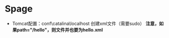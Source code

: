# Spage

- Tomcat配置：conf\catalina\localhost 创建xml文件（需要sudo）
**注意，如果path="/hello"，则文件并也要为hello.xml**

    <?xml version="1.0"?>
    <Context path="/hello" docBase="/Users/Thierry/Desktop/Spage/Spage/webRoot" debug="0" privileged="true">
    </Context>
